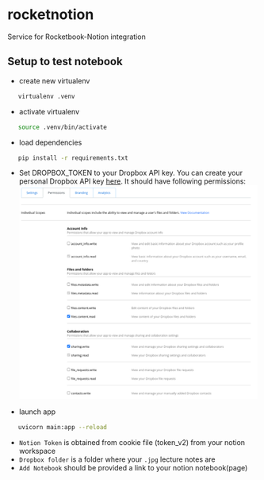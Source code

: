 # rocketnotion
Service for Rocketbook-Notion integration
## Setup to test notebook
* create new virtualenv
```bash
   virtualenv .venv
```

* activate virtualenv
```bash
   source .venv/bin/activate
```

* load dependencies
```bash
   pip install -r requirements.txt
```

* Set DROPBOX_TOKEN to your Dropbox API key. You can create your personal Dropbox API key [here](https://www.dropbox.com/developers/apps). It should have following permissions:
![img](img/permissions.png)

* launch app
```bash
   uvicorn main:app --reload
```
* `Notion Token` is obtained from cookie file (token_v2) from your notion workspace
* `Dropbox folder` is a folder where your `.jpg` lecture notes are
* `Add Notebook` should be provided a link to your notion notebook(page)
